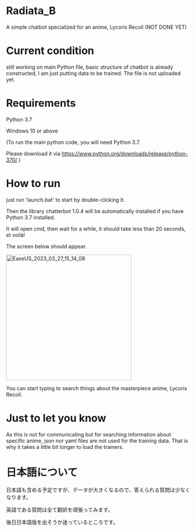 # Radiata_B
A simple chatbot specialized for an anime, Lycoris Recoil (NOT DONE YET)

# Current condition
still working on main Python file, basic structure of chatbot is already constructed, I am just putting data to be trained. The file is not uploaded yet.

# Requirements
Python 3.7 

Windows 10 or above

(To run the main python code, you will need Python 3.7.

Please download it via https://www.python.org/downloads/release/python-370/ )

# How to run
just run 'launch.bat' to start by double-clicking it.

Then the library chatterbot 1.0.4 will be automatically installed if you have Python 3.7 installed.

It will open cmd, then wait for a while, it should take less than 20 seconds, et voilà!

The screen below should appear.

<img width="342" alt="EaseUS_2023_03_27_15_14_08" src="https://user-images.githubusercontent.com/112993351/228043439-c725f42b-b857-4087-9224-6b8e5280899f.png">

You can start typing to search things about the masterpiece anime, Lycoris Recoil.

# Just to let you know
As this is not for communicating but for searching information about specific anime, json nor yaml files are not used for the training data. That is why it takes a little bit longer to load the trainers.

# 日本語について
日本語も含める予定ですが、データが大きくなるので、答えられる質問は少なくなります。

英語である質問は全て翻訳を頑張ってみます。

後日日本語版を出そうか迷っているところです。
